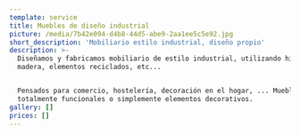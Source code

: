 ```yaml
---
template: service
title: Muebles de diseño industrial
picture: /media/7b42e094-d4b8-44d5-abe9-2aa1ee5c5e92.jpg
short_description: 'Mobiliario estilo industrial, diseño propio'
description: >-
  Diseñamos y fabricamos mobiliario de estilo industrial, utilizando hierro,
  madera, elementos reciclados, etc...


  Pensados para comercio, hostelería, decoración en el hogar, ... Muebles
  totalmente funcionales o simplemente elementos decorativos.
gallery: []
prices: []
---
```


